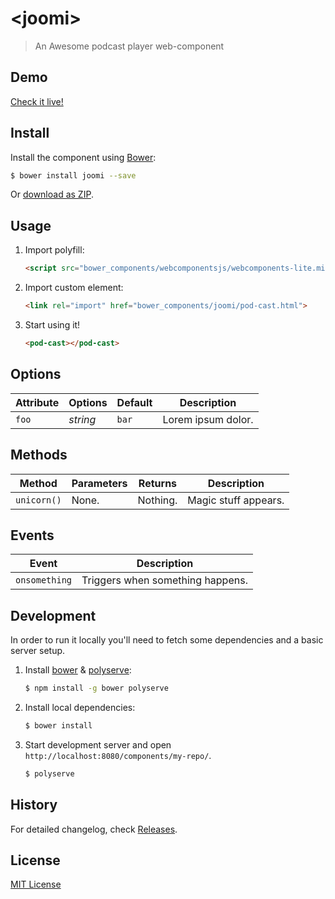 # &lt;joomi&gt;

> An Awesome podcast player web-component

## Demo

[Check it live!](http://shay@joomi.co.il.github.io/joomi)

## Install

Install the component using [Bower](http://bower.io/):

```sh
$ bower install joomi --save
```

Or [download as ZIP](https://github.com/shay@joomi.co.il/joomi/archive/master.zip).

## Usage

1. Import polyfill:

    ```html
    <script src="bower_components/webcomponentsjs/webcomponents-lite.min.js"></script>
    ```

2. Import custom element:

    ```html
    <link rel="import" href="bower_components/joomi/pod-cast.html">
    ```

3. Start using it!

    ```html
    <pod-cast></pod-cast>
    ```

## Options

Attribute     | Options     | Default      | Description
---           | ---         | ---          | ---
`foo`         | *string*    | `bar`        | Lorem ipsum dolor.

## Methods

Method        | Parameters   | Returns     | Description
---           | ---          | ---         | ---
`unicorn()`   | None.        | Nothing.    | Magic stuff appears.

## Events

Event         | Description
---           | ---
`onsomething` | Triggers when something happens.

## Development

In order to run it locally you'll need to fetch some dependencies and a basic server setup.

1. Install [bower](http://bower.io/) & [polyserve](https://npmjs.com/polyserve):

    ```sh
    $ npm install -g bower polyserve
    ```

2. Install local dependencies:

    ```sh
    $ bower install
    ```

3. Start development server and open `http://localhost:8080/components/my-repo/`.

    ```sh
    $ polyserve
    ```

## History

For detailed changelog, check [Releases](https://github.com/shay@joomi.co.il/joomi/releases).

## License

[MIT License](http://opensource.org/licenses/MIT)
